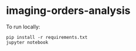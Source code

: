 # imaging-orders-analysis

To run locally:

```
pip install -r requirements.txt
jupyter notebook
```
